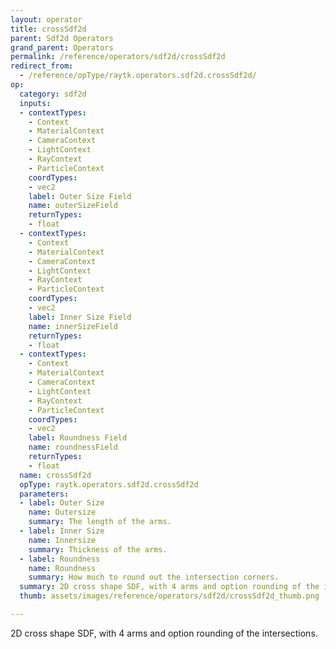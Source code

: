 ```yaml
---
layout: operator
title: crossSdf2d
parent: Sdf2d Operators
grand_parent: Operators
permalink: /reference/operators/sdf2d/crossSdf2d
redirect_from:
  - /reference/opType/raytk.operators.sdf2d.crossSdf2d/
op:
  category: sdf2d
  inputs:
  - contextTypes:
    - Context
    - MaterialContext
    - CameraContext
    - LightContext
    - RayContext
    - ParticleContext
    coordTypes:
    - vec2
    label: Outer Size Field
    name: outerSizeField
    returnTypes:
    - float
  - contextTypes:
    - Context
    - MaterialContext
    - CameraContext
    - LightContext
    - RayContext
    - ParticleContext
    coordTypes:
    - vec2
    label: Inner Size Field
    name: innerSizeField
    returnTypes:
    - float
  - contextTypes:
    - Context
    - MaterialContext
    - CameraContext
    - LightContext
    - RayContext
    - ParticleContext
    coordTypes:
    - vec2
    label: Roundness Field
    name: roundnessField
    returnTypes:
    - float
  name: crossSdf2d
  opType: raytk.operators.sdf2d.crossSdf2d
  parameters:
  - label: Outer Size
    name: Outersize
    summary: The length of the arms.
  - label: Inner Size
    name: Innersize
    summary: Thickness of the arms.
  - label: Roundness
    name: Roundness
    summary: How much to round out the intersection corners.
  summary: 2D cross shape SDF, with 4 arms and option rounding of the intersections.
  thumb: assets/images/reference/operators/sdf2d/crossSdf2d_thumb.png

---
```



2D cross shape SDF, with 4 arms and option rounding of the intersections.